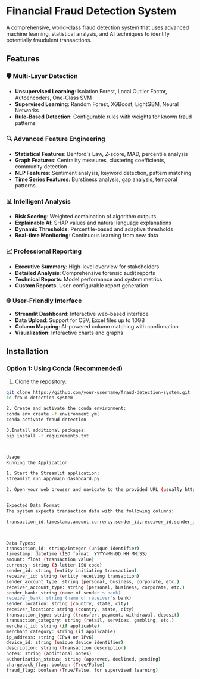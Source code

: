 # Financial Fraud Detection System

A comprehensive, world-class fraud detection system that uses advanced machine learning, statistical analysis, and AI techniques to identify potentially fraudulent transactions.

## Features

### 🛡️ Multi-Layer Detection
- **Unsupervised Learning**: Isolation Forest, Local Outlier Factor, Autoencoders, One-Class SVM
- **Supervised Learning**: Random Forest, XGBoost, LightGBM, Neural Networks
- **Rule-Based Detection**: Configurable rules with weights for known fraud patterns

### 🔍 Advanced Feature Engineering
- **Statistical Features**: Benford's Law, Z-score, MAD, percentile analysis
- **Graph Features**: Centrality measures, clustering coefficients, community detection
- **NLP Features**: Sentiment analysis, keyword detection, pattern matching
- **Time Series Features**: Burstiness analysis, gap analysis, temporal patterns

### 📊 Intelligent Analysis
- **Risk Scoring**: Weighted combination of algorithm outputs
- **Explainable AI**: SHAP values and natural language explanations
- **Dynamic Thresholds**: Percentile-based and adaptive thresholds
- **Real-time Monitoring**: Continuous learning from new data

### 📈 Professional Reporting
- **Executive Summary**: High-level overview for stakeholders
- **Detailed Analysis**: Comprehensive forensic audit reports
- **Technical Reports**: Model performance and system metrics
- **Custom Reports**: User-configurable report generation

### 🌐 User-Friendly Interface
- **Streamlit Dashboard**: Interactive web-based interface
- **Data Upload**: Support for CSV, Excel files up to 10GB
- **Column Mapping**: AI-powered column matching with confirmation
- **Visualization**: Interactive charts and graphs

## Installation

### Option 1: Using Conda (Recommended)

1. Clone the repository:
```bash
git clone https://github.com/your-username/fraud-detection-system.git
cd fraud-detection-system

2. Create and activate the conda environment:
conda env create -f environment.yml
conda activate fraud-detection

3.Install additional packages:
pip install -r requirements.txt



Usage
Running the Application

1. Start the Streamlit application:
streamlit run app/main_dashboard.py

2. Open your web browser and navigate to the provided URL (usually http://localhost:8501)


Expected Data Format
The system expects transaction data with the following columns:

transaction_id,timestamp,amount,currency,sender_id,receiver_id,sender_account_type,receiver_account_type,sender_bank,receiver_bank,sender_location,receiver_location,transaction_type,transaction_category,merchant_id,merchant_category,ip_address,device_id,description,notes,authorization_status,chargeback_flag,fraud_flag



Data Types:
transaction_id: string/integer (unique identifier)
timestamp: datetime (ISO format: YYYY-MM-DD HH:MM:SS)
amount: float (transaction value)
currency: string (3-letter ISO code)
sender_id: string (entity initiating transaction)
receiver_id: string (entity receiving transaction)
sender_account_type: string (personal, business, corporate, etc.)
receiver_account_type: string (personal, business, corporate, etc.)
sender_bank: string (name of sender's bank)
receiver_bank: string (name of receiver's bank)
sender_location: string (country, state, city)
receiver_location: string (country, state, city)
transaction_type: string (transfer, payment, withdrawal, deposit)
transaction_category: string (retail, services, gambling, etc.)
merchant_id: string (if applicable)
merchant_category: string (if applicable)
ip_address: string (IPv4 or IPv6)
device_id: string (unique device identifier)
description: string (transaction description)
notes: string (additional notes)
authorization_status: string (approved, declined, pending)
chargeback_flag: boolean (True/False)
fraud_flag: boolean (True/False, for supervised learning)